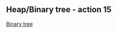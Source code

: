 ## Heap/Binary tree - action 15 

[Binary tree](https://www.cnblogs.com/chengxiao/p/6129630.html)


